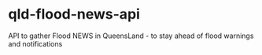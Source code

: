 # qld-flood-news-api
 API to gather Flood NEWS in QueensLand - to stay ahead of flood warnings and notifications
